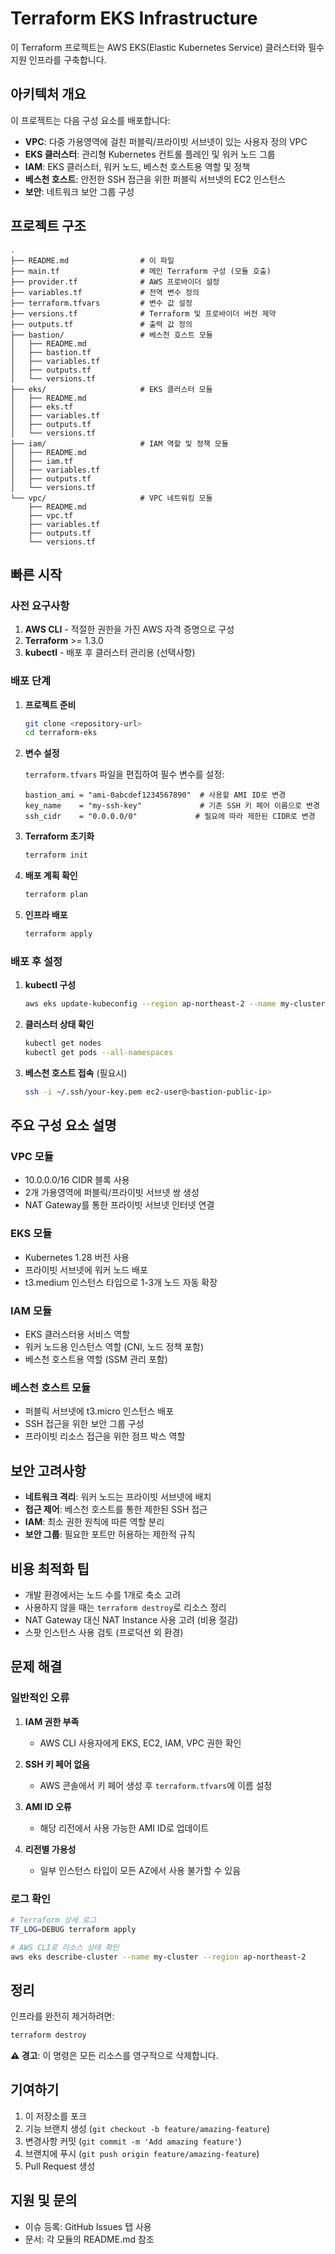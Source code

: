 # Terraform EKS Infrastructure

이 Terraform 프로젝트는 AWS EKS(Elastic Kubernetes Service) 클러스터와 필수 지원 인프라를 구축합니다.

## 아키텍처 개요

이 프로젝트는 다음 구성 요소를 배포합니다:

- **VPC**: 다중 가용영역에 걸친 퍼블릭/프라이빗 서브넷이 있는 사용자 정의 VPC
- **EKS 클러스터**: 관리형 Kubernetes 컨트롤 플레인 및 워커 노드 그룹
- **IAM**: EKS 클러스터, 워커 노드, 베스천 호스트용 역할 및 정책
- **베스천 호스트**: 안전한 SSH 접근을 위한 퍼블릭 서브넷의 EC2 인스턴스
- **보안**: 네트워크 보안 그룹 구성

## 프로젝트 구조

```
.
├── README.md                # 이 파일
├── main.tf                  # 메인 Terraform 구성 (모듈 호출)
├── provider.tf              # AWS 프로바이더 설정
├── variables.tf             # 전역 변수 정의
├── terraform.tfvars         # 변수 값 설정
├── versions.tf              # Terraform 및 프로바이더 버전 제약
├── outputs.tf               # 출력 값 정의
├── bastion/                 # 베스천 호스트 모듈
│   ├── README.md
│   ├── bastion.tf
│   ├── variables.tf
│   ├── outputs.tf
│   └── versions.tf
├── eks/                     # EKS 클러스터 모듈
│   ├── README.md
│   ├── eks.tf
│   ├── variables.tf
│   ├── outputs.tf
│   └── versions.tf
├── iam/                     # IAM 역할 및 정책 모듈
│   ├── README.md
│   ├── iam.tf
│   ├── variables.tf
│   ├── outputs.tf
│   └── versions.tf
└── vpc/                     # VPC 네트워킹 모듈
    ├── README.md
    ├── vpc.tf
    ├── variables.tf
    ├── outputs.tf
    └── versions.tf
```

## 빠른 시작

### 사전 요구사항

1. **AWS CLI** - 적절한 권한을 가진 AWS 자격 증명으로 구성
2. **Terraform** >= 1.3.0
3. **kubectl** - 배포 후 클러스터 관리용 (선택사항)

### 배포 단계

1. **프로젝트 준비**
   ```bash
   git clone <repository-url>
   cd terraform-eks
   ```

2. **변수 설정**
   
   `terraform.tfvars` 파일을 편집하여 필수 변수를 설정:
   ```hcl
   bastion_ami = "ami-0abcdef1234567890"  # 사용할 AMI ID로 변경
   key_name    = "my-ssh-key"             # 기존 SSH 키 페어 이름으로 변경
   ssh_cidr    = "0.0.0.0/0"             # 필요에 따라 제한된 CIDR로 변경
   ```

3. **Terraform 초기화**
   ```bash
   terraform init
   ```

4. **배포 계획 확인**
   ```bash
   terraform plan
   ```

5. **인프라 배포**
   ```bash
   terraform apply
   ```

### 배포 후 설정

1. **kubectl 구성**
   ```bash
   aws eks update-kubeconfig --region ap-northeast-2 --name my-cluster
   ```

2. **클러스터 상태 확인**
   ```bash
   kubectl get nodes
   kubectl get pods --all-namespaces
   ```

3. **베스천 호스트 접속** (필요시)
   ```bash
   ssh -i ~/.ssh/your-key.pem ec2-user@<bastion-public-ip>
   ```

## 주요 구성 요소 설명

### VPC 모듈
- 10.0.0.0/16 CIDR 블록 사용
- 2개 가용영역에 퍼블릭/프라이빗 서브넷 쌍 생성
- NAT Gateway를 통한 프라이빗 서브넷 인터넷 연결

### EKS 모듈
- Kubernetes 1.28 버전 사용
- 프라이빗 서브넷에 워커 노드 배포
- t3.medium 인스턴스 타입으로 1-3개 노드 자동 확장

### IAM 모듈
- EKS 클러스터용 서비스 역할
- 워커 노드용 인스턴스 역할 (CNI, 노드 정책 포함)
- 베스천 호스트용 역할 (SSM 관리 포함)

### 베스천 호스트 모듈
- 퍼블릭 서브넷에 t3.micro 인스턴스 배포
- SSH 접근을 위한 보안 그룹 구성
- 프라이빗 리소스 접근을 위한 점프 박스 역할

## 보안 고려사항

- **네트워크 격리**: 워커 노드는 프라이빗 서브넷에 배치
- **접근 제어**: 베스천 호스트를 통한 제한된 SSH 접근
- **IAM**: 최소 권한 원칙에 따른 역할 분리
- **보안 그룹**: 필요한 포트만 허용하는 제한적 규칙

## 비용 최적화 팁

- 개발 환경에서는 노드 수를 1개로 축소 고려
- 사용하지 않을 때는 `terraform destroy`로 리소스 정리
- NAT Gateway 대신 NAT Instance 사용 고려 (비용 절감)
- 스팟 인스턴스 사용 검토 (프로덕션 외 환경)

## 문제 해결

### 일반적인 오류

1. **IAM 권한 부족**
   - AWS CLI 사용자에게 EKS, EC2, IAM, VPC 권한 확인
   
2. **SSH 키 페어 없음**
   - AWS 콘솔에서 키 페어 생성 후 `terraform.tfvars`에 이름 설정

3. **AMI ID 오류**
   - 해당 리전에서 사용 가능한 AMI ID로 업데이트

4. **리전별 가용성**
   - 일부 인스턴스 타입이 모든 AZ에서 사용 불가할 수 있음

### 로그 확인
```bash
# Terraform 상세 로그
TF_LOG=DEBUG terraform apply

# AWS CLI로 리소스 상태 확인
aws eks describe-cluster --name my-cluster --region ap-northeast-2
```

## 정리

인프라를 완전히 제거하려면:
```bash
terraform destroy
```

**⚠️ 경고**: 이 명령은 모든 리소스를 영구적으로 삭제합니다.

## 기여하기

1. 이 저장소를 포크
2. 기능 브랜치 생성 (`git checkout -b feature/amazing-feature`)
3. 변경사항 커밋 (`git commit -m 'Add amazing feature'`)
4. 브랜치에 푸시 (`git push origin feature/amazing-feature`)
5. Pull Request 생성

## 지원 및 문의

- 이슈 등록: GitHub Issues 탭 사용
- 문서: 각 모듈의 README.md 참조